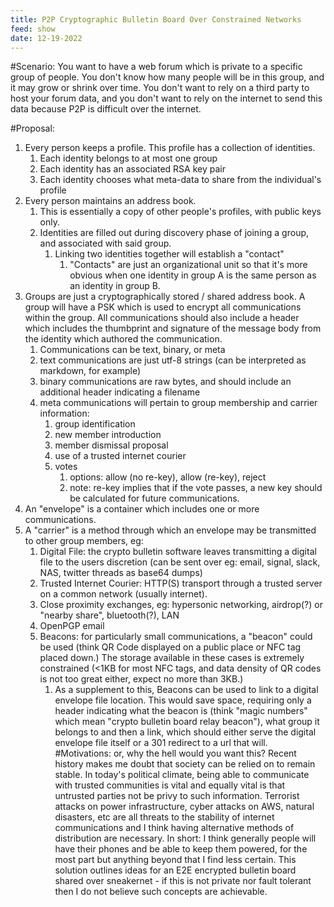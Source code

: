 ```yaml
---
title: P2P Cryptographic Bulletin Board Over Constrained Networks
feed: show
date: 12-19-2022
---
```


#Scenario:
You want to have a web forum which is private to a specific group of people. You don't know how many people will be in this group, and it may grow or shrink over time. You don't want to rely on a third party to host your forum data, and you don't want to rely on the internet to send this data because P2P is difficult over the internet.

#Proposal:
1. Every person keeps a profile. This profile has a collection of identities.
	1. Each identity belongs to at most one group
	2. Each identity has an associated RSA key pair
	3. Each identity chooses what meta-data to share from the individual's profile
2. Every person maintains an address book.
	1. This is essentially a copy of other people's profiles, with public keys only.
	2. Identities are filled out during discovery phase of joining a group, and associated with said group.
		1. Linking two identities together will establish a "contact"
			1. "Contacts" are just an organizational unit so that it's more obvious when one identity in group A is the same person as an identity in group B.
3. Groups are just a cryptographically stored / shared address book. A group will have a PSK which is used to encrypt all communications within the group. All communications should also include a header which includes the thumbprint and signature of the message body from the identity which authored the communication.
	1. Communications can be text, binary, or meta
	2. text communications are just utf-8 strings (can be interpreted as markdown, for example)
	3. binary communications are raw bytes, and should include an additional header indicating a filename
	4. meta communications will pertain to group membership and carrier information:
		1. group identification 
		2. new member introduction
		3. member dismissal proposal
		4. use of a trusted internet courier
		5. votes
			1. options: allow (no re-key), allow (re-key), reject
			2. note: re-key implies that if the vote passes, a new key should be calculated for future communications.
4. An "envelope" is a container which includes one or more communications.
5. A "carrier" is a method through which an envelope may be transmitted to other group members, eg:
	1. Digital File: the crypto bulletin software leaves transmitting a digital file to the users discretion (can be sent over eg: email, signal, slack, NAS, twitter threads as base64 dumps)
	2. Trusted Internet Courier: HTTP(S) transport through a trusted server on a common network (usually internet).
	3. Close proximity exchanges, eg: hypersonic networking, airdrop(?) or "nearby share", bluetooth(?), LAN
	4. OpenPGP email
	5. Beacons: for particularly small communications, a "beacon" could be used (think QR Code displayed on a public place or NFC tag placed down.) The storage available in these cases is extremely constrained (<1KB for most NFC tags, and data density of QR codes is not too great either, expect no more than 3KB.)
		1. As a supplement to this, Beacons can be used to link to a digital envelope file location. This would save space, requiring only a header indicating what the beacon is (think "magic numbers" which mean "crypto bulletin board relay beacon"), what group it belongs to and then a link, which should either serve the digital envelope file itself or a 301 redirect to a url that will.
#Motivations: or, why the hell would you want this?
Recent history makes me doubt that society can be relied on to remain stable. In today's political climate, being able to communicate with trusted communities is vital and equally vital is that untrusted parties not be privy to such information. Terrorist attacks on power infrastructure, cyber attacks on AWS, natural disasters, etc are all threats to the stability of internet communications and I think having alternative methods of distribution are necessary. In short: I think generally people will have their phones and be able to keep them powered, for the most part but anything beyond that I find less certain. This solution outlines ideas for an E2E encrypted bulletin board shared over sneakernet - if this is not private nor fault tolerant then I do not believe such concepts are achievable.